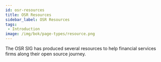 ```yaml
---
id: osr-resources
title: OSR Resources
sidebar_label: OSR Resources
tags:
 - Introduction
image: /img/bok/page-types/resource.png
---
```


The OSR SIG has produced several resources to help financial services firms along their open source journey.
<BokTagList tag="Resources"  />
